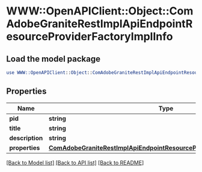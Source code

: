 # WWW::OpenAPIClient::Object::ComAdobeGraniteRestImplApiEndpointResourceProviderFactoryImplInfo

## Load the model package
```perl
use WWW::OpenAPIClient::Object::ComAdobeGraniteRestImplApiEndpointResourceProviderFactoryImplInfo;
```

## Properties
Name | Type | Description | Notes
------------ | ------------- | ------------- | -------------
**pid** | **string** |  | [optional] 
**title** | **string** |  | [optional] 
**description** | **string** |  | [optional] 
**properties** | [**ComAdobeGraniteRestImplApiEndpointResourceProviderFactoryImplProperties**](ComAdobeGraniteRestImplApiEndpointResourceProviderFactoryImplProperties.md) |  | [optional] 

[[Back to Model list]](../README.md#documentation-for-models) [[Back to API list]](../README.md#documentation-for-api-endpoints) [[Back to README]](../README.md)


